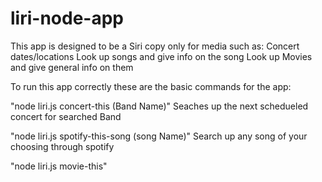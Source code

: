 # liri-node-app

This app is designed to be a Siri copy only for media such as: 
Concert dates/locations
Look up songs and give info on the song
Look up Movies and give general info on them

To run this app correctly these are the basic commands for the app:

"node liri.js concert-this (Band Name)"
Seaches up the next schedueled concert for searched Band

"node liri.js spotify-this-song (song Name)"
Search up any song of your choosing through spotify

"node liri.js movie-this"